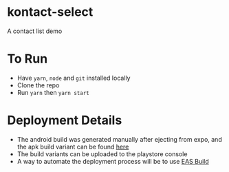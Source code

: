# kontact-select

A contact list demo

# To Run

- Have `yarn`, `node` and `git` installed locally
- Clone the repo
- Run `yarn` then `yarn start`

# Deployment Details

- The android build was generated manually after ejecting from expo, and the apk build variant can be found [here](./apk)
- The build variants can be uploaded to the playstore console
- A way to automate the deployment process will be to use [EAS Build](https://docs.expo.io/build/introduction/)
